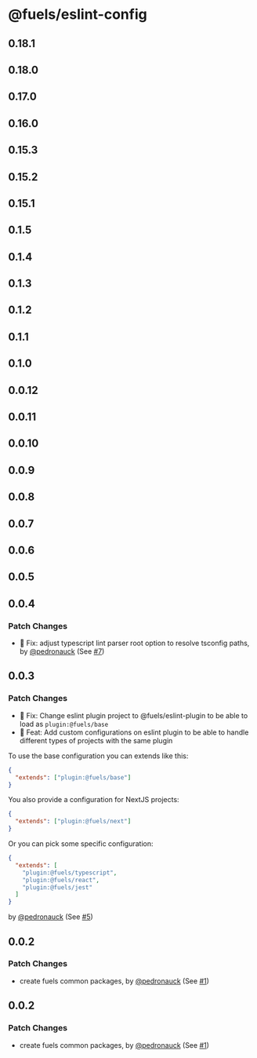 # @fuels/eslint-config

## 0.18.1

## 0.18.0

## 0.17.0

## 0.16.0

## 0.15.3

## 0.15.2

## 0.15.1

## 0.1.5

## 0.1.4

## 0.1.3

## 0.1.2

## 0.1.1

## 0.1.0

## 0.0.12

## 0.0.11

## 0.0.10

## 0.0.9

## 0.0.8

## 0.0.7

## 0.0.6

## 0.0.5

## 0.0.4

### Patch Changes

- 🐞 Fix: adjust typescript lint parser root option to resolve tsconfig paths, by [@pedronauck](https://github.com/pedronauck) (See [#7](https://github.com/FuelLabs/fuels-npm-packs/pull/7))

## 0.0.3

### Patch Changes

- 🐞 Fix: Change eslint plugin project to @fuels/eslint-plugin to be able to load as `plugin:@fuels/base`
- 🚀 Feat: Add custom configurations on eslint plugin to be able to handle different types of projects with the same plugin

To use the base configuration you can extends like this:

```json
{
  "extends": ["plugin:@fuels/base"]
}
```

You also provide a configuration for NextJS projects:

```json
{
  "extends": ["plugin:@fuels/next"]
}
```

Or you can pick some specific configuration:

```json
{
  "extends": [
    "plugin:@fuels/typescript",
    "plugin:@fuels/react",
    "plugin:@fuels/jest"
  ]
}
```

by [@pedronauck](https://github.com/pedronauck) (See [#5](https://github.com/FuelLabs/fuels-npm-packs/pull/5))

## 0.0.2

### Patch Changes

- create fuels common packages, by [@pedronauck](https://github.com/pedronauck) (See [#1](https://github.com/FuelLabs/fuels-npm-packs/pull/1))

## 0.0.2

### Patch Changes

- create fuels common packages, by [@pedronauck](https://github.com/pedronauck) (See [#1](https://github.com/FuelLabs/fuels-npm-packs/pull/1))
